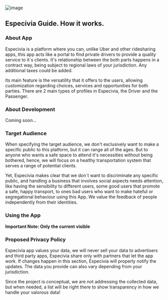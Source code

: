 ![image](https://github.com/user-attachments/assets/9e5ebf9b-95a4-4228-99e2-5275e6f379b4)

## Especivia Guide. How it works.

### About App

Especivia is a platform where you can, unlike Uber and other ridesharing apps, this app acts like a portal to find private drivers to provide a quality service to it`s clients. It's relationship between the both parts happens in a contract way, being subject to regional laws of your jurisdiction. Any additional taxes could be added. 

Its main feature is the versatility that it offers to the users, allowing customization regarding choices, services and opportunities for both parties. There are 2 main types of profiles in Especivia, the Driver and the Passenger.

### About Development

Coming soon...

### Target Audience

When specifying the target audience, we don't exclusively want to make a specific public to this platform, but it can range all of the ages. But to anyone who wants a safe space to attend it's necessities without being bothered, hence, we will focus on a healthy transportation system that serves a range of potential clients.

Yet, Especivia makes clear that we don`t want to discriminate any specific public, and handling a business that involves social aspects needs attention, like having the sensibility to different users, some good users that promote a safe, happy transport, to ones bad users who want to make hateful or segregational behaviour using this App. We value the feedback of people independently from their identities.

### Using the App

**Important Note: Only the current visible**

### Proposed Privacy Policy

Especivia app values your data, we will never sell your data to advertisers and third party apps, Especivia share only with partners that let the app work. If changes happen in this section, Especivia will properly notify the updates. The data you provide can also vary depending from your jurisdiction.

Since the project is conceptual, we are not addressing the collected data, but when needed, a list will be right there to show transparency in how we handle your valorous data!


